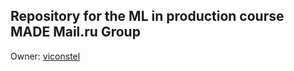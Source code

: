 ## Repository for the ML in production course MADE Mail.ru Group

Owner: [viconstel](https://data.mail.ru/profile/k.elizarov/)


